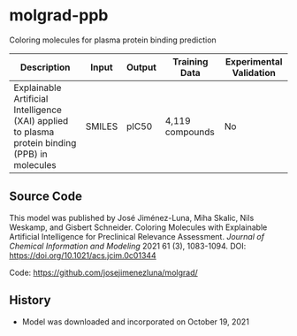 # molgrad-ppb

Coloring molecules for plasma protein binding prediction

| Description | Input  | Output  | Training Data | Experimental Validation |
| ------- | --- | --- | --- | --- |
| Explainable Artificial Intelligence (XAI) applied to plasma protein binding (PPB) in molecules | SMILES | pIC50 | 4,119 compounds | No |

## Source Code
This model was published by José Jiménez-Luna, Miha Skalic, Nils Weskamp, and Gisbert Schneider. Coloring Molecules with Explainable Artificial Intelligence for Preclinical Relevance Assessment. *Journal of Chemical Information and Modeling* 2021 61 (3), 1083-1094. DOI: https://doi.org/10.1021/acs.jcim.0c01344

Code: https://github.com/josejimenezluna/molgrad/

## History
- Model was downloaded and incorporated on October 19, 2021
